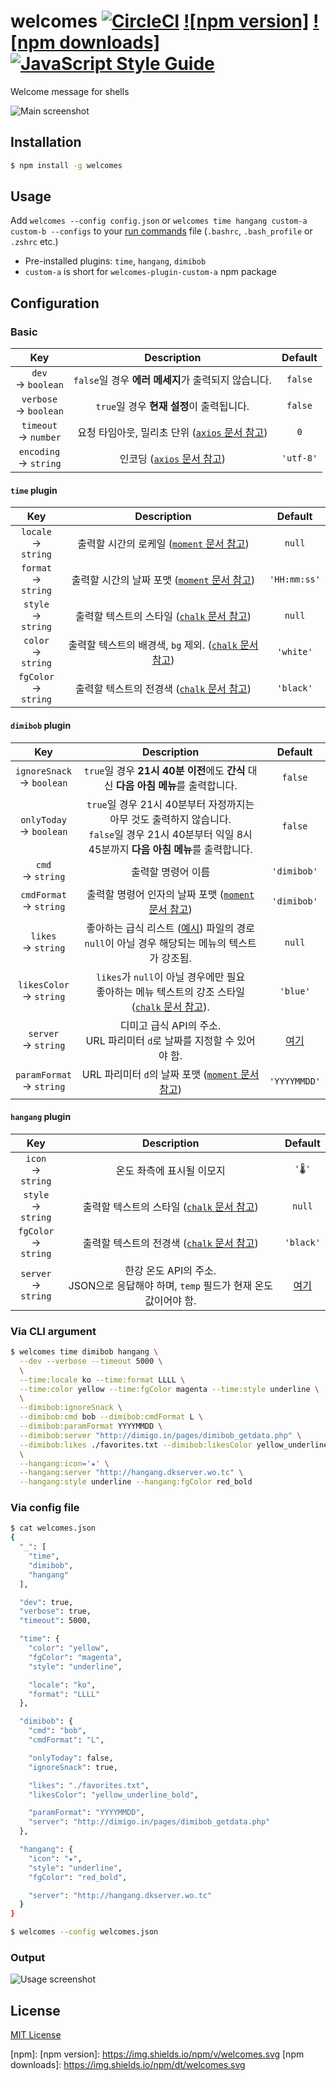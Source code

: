 # welcomes [![CircleCI]](https://circleci.com/gh/ChalkPE/welcomes) [![npm version]](https://www.npmjs.com/package/welcomes) [![npm downloads]](https://www.npmjs.com/package/welcomes) [![JavaScript Style Guide]](https://standardjs.com)
Welcome message for shells

![Main screenshot]

## Installation
```bash
$ npm install -g welcomes
```

## Usage
Add `welcomes --config config.json`
or `welcomes time hangang custom-a custom-b --configs`
to your [run commands](https://en.wikipedia.org/wiki/Run_commands) file (`.bashrc`, `.bash_profile` or `.zshrc` etc.)

* Pre-installed plugins: `time`, `hangang`, `dimibob`
* `custom-a` is short for `welcomes-plugin-custom-a` npm package

## Configuration

### Basic

| Key | Description | Default |
| :---: |  :-------: | :---: |
| `dev` <br> -> `boolean` | `false`일 경우 **에러 메세지**가 출력되지 않습니다. | `false` |
| `verbose` <br> -> `boolean` | `true`일 경우 **현재 설정**이 출력됩니다. | `false` |
| `timeout` <br> -> `number` | 요청 타임아웃, 밀리초 단위 ([`axios` 문서 참고](https://github.com/mzabriskie/axios#request-config)) | `0` |
| `encoding` <br> -> `string` | 인코딩 ([`axios` 문서 참고](https://github.com/mzabriskie/axios#request-config)) | `'utf-8'` |

#### `time` plugin
| Key | Description | Default |
| :---: |  :-------: | :---: |
| `locale` <br> -> `string` | 출력할 시간의 로케일 ([`moment` 문서 참고](http://momentjs.com/docs/#/i18n/)) | `null` |
| `format` <br> -> `string` | 출력할 시간의 날짜 포맷 ([`moment` 문서 참고][Moment format]) | `'HH:mm:ss'` |
| `style` <br> -> `string` | 출력할 텍스트의 스타일 ([`chalk` 문서 참고](https://github.com/chalk/chalk#modifiers)) | `null` |
| `color` <br> -> `string` | 출력할 텍스트의 배경색, `bg` 제외. ([`chalk` 문서 참고](https://github.com/chalk/chalk#background-colors)) | `'white'` |
| `fgColor` <br> -> `string` | 출력할 텍스트의 전경색 ([`chalk` 문서 참고](https://github.com/chalk/chalk#colors)) | `'black'` |

#### `dimibob` plugin
| Key | Description | Default |
| :---: |  :-------: | :---: |
| `ignoreSnack` <br> -> `boolean` | `true`일 경우 **21시 40분 이전**에도 **간식** 대신 **다음 아침 메뉴**를 출력합니다. | `false` |
| `onlyToday` <br> -> `boolean` | `true`일 경우 21시 40분부터 자정까지는 아무 것도 출력하지 않습니다. <br> `false`일 경우 21시 40분부터 익일 8시 45분까지 **다음 아침 메뉴**를 출력합니다. | `false` |
| `cmd` <br> -> `string` | 출력할 명령어 이름 | `'dimibob'` |
| `cmdFormat` <br> -> `string` | 출력할 명령어 인자의 날짜 포맷 ([`moment` 문서 참고][Moment format]) | `'dimibob'` |
| `likes` <br> -> `string` | 좋아하는 급식 리스트 ([예시](https://gist.github.com/ChalkPE/caa1bc049d99bb178a2fde65c5946db4)) 파일의 경로 <br> `null`이 아닐 경우 해당되는 메뉴의 텍스트가 강조됨. | `null` |
| `likesColor` <br> -> `string` | `likes`가 `null`이 아닐 경우에만 필요 <br> 좋아하는 메뉴 텍스트의 강조 스타일 ([`chalk` 문서 참고][Chalk styles]). | `'blue'` |
| `server` <br> -> `string` | 디미고 급식 API의 주소. <br> URL 파리미터 `d`로 날짜를 지정할 수 있어야 함. | [여기][Dimibob server] |
| `paramFormat` <br> -> `string` | URL 파리미터 `d`의 날짜 포맷 ([`moment` 문서 참고][Moment format]) | `'YYYYMMDD'` |

#### `hangang` plugin
| Key | Description | Default |
| :---: |  :-------: | :---: |
| `icon` <br> -> `string` | 온도 좌측에 표시될 이모지 | `'🌡'` |
| `style` <br> -> `string` | 출력할 텍스트의 스타일 ([`chalk` 문서 참고][Chalk styles]) | `null` |
| `fgColor` <br> -> `string` | 출력할 텍스트의 전경색 ([`chalk` 문서 참고](https://github.com/chalk/chalk#colors)) | `'black'` |
| `server` <br> -> `string` | 한강 온도 API의 주소. <br> JSON으로 응답해야 하며, `temp` 필드가 현재 온도 값이어야 함. | [여기][Hangang server] |

### Via CLI argument
```bash
$ welcomes time dimibob hangang \
  --dev --verbose --timeout 5000 \
  \
  --time:locale ko --time:format LLLL \
  --time:color yellow --time:fgColor magenta --time:style underline \
  \
  --dimibob:ignoreSnack \
  --dimibob:cmd bob --dimibob:cmdFormat L \
  --dimibob:paramFormat YYYYMMDD \
  --dimibob:server "http://dimigo.in/pages/dimibob_getdata.php" \
  --dimibob:likes ./favorites.txt --dimibob:likesColor yellow_underline_bold \
  \
  --hangang:icon='★' \
  --hangang:server "http://hangang.dkserver.wo.tc" \
  --hangang:style underline --hangang:fgColor red_bold
```

### Via config file
```bash
$ cat welcomes.json
{
  "_": [
    "time",
    "dimibob",
    "hangang"
  ],

  "dev": true,
  "verbose": true,
  "timeout": 5000,

  "time": {
    "color": "yellow",
    "fgColor": "magenta",
    "style": "underline",

    "locale": "ko",
    "format": "LLLL"
  },

  "dimibob": {
    "cmd": "bob",
    "cmdFormat": "L",

    "onlyToday": false,
    "ignoreSnack": true,

    "likes": "./favorites.txt",
    "likesColor": "yellow_underline_bold",

    "paramFormat": "YYYYMMDD",
    "server": "http://dimigo.in/pages/dimibob_getdata.php"
  },

  "hangang": {
    "icon": "★",
    "style": "underline",
    "fgColor": "red_bold",

    "server": "http://hangang.dkserver.wo.tc"
  }
}

$ welcomes --config welcomes.json
```

### Output
![Usage screenshot]

## License
[MIT License](LICENSE)

[Chalk styles]: https://github.com/chalk/chalk#styles
[Moment format]: http://momentjs.com/docs/#/displaying/format/
[Dimibob server]: http://dimigo.in/pages/dimibob_getdata.php
[Hangang server]: http://hangang.dkserver.wo.tc


[Main screenshot]: http://i.imgur.com/Yu9YI4k.png
[Usage screenshot]: http://i.imgur.com/sFkgZSh.png

[npm]:
[npm version]: https://img.shields.io/npm/v/welcomes.svg
[npm downloads]: https://img.shields.io/npm/dt/welcomes.svg

[CircleCI]: https://circleci.com/gh/ChalkPE/welcomes.svg?style=svg
[JavaScript Style Guide]: https://img.shields.io/badge/code_style-standard-brightgreen.svg
